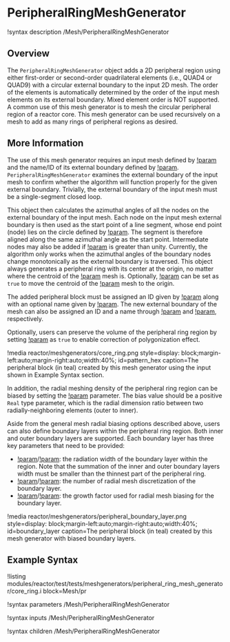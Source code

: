 # PeripheralRingMeshGenerator

!syntax description /Mesh/PeripheralRingMeshGenerator

## Overview

The `PeripheralRingMeshGenerator` object adds a 2D peripheral region using either first-order or second-order quadrilateral elements (i.e., QUAD4 or QUAD9) with a circular external boundary to the input 2D mesh. The order of the elements is automatically determined by the order of the input mesh elements on its external boundary. Mixed element order is NOT supported. A common use of this mesh generator is to mesh the circular peripheral region of a reactor core. This mesh generator can be used recursively on a mesh to add as many rings of peripheral regions as desired.

## More Information

The use of this mesh generator requires an input mesh defined by [!param](/Mesh/PeripheralRingMeshGenerator/input) and the name/ID of its external boundary defined by [!param](/Mesh/PeripheralRingMeshGenerator/input_mesh_external_boundary). `PeripheralRingMeshGenerator` examines the external boundary of the input mesh to confirm whether the algorithm will function properly for the given external boundary. Trivially, the external boundary of the input mesh must be a single-segment closed loop.

This object then calculates the azimuthal angles of all the nodes on the external boundary of the input mesh. Each node on the input mesh external boundary is then used as the start point of a line segment, whose end point (node) lies on the circle defined by [!param](/Mesh/PeripheralRingMeshGenerator/peripheral_ring_radius). The segment is therefore aligned along the same azimuthal angle as the start point. Intermediate nodes may also be added if [!param](/Mesh/PeripheralRingMeshGenerator/peripheral_layer_num) is greater than unity. Currently, the algorithm only works when the azimuthal angles of the boundary nodes change monotonically as the external boundary is traversed. This object always generates a peripheral ring with its center at the origin, no matter where the centroid of the [!param](/Mesh/PeripheralRingMeshGenerator/input) mesh is. Optionally, [!param](/Mesh/PeripheralRingMeshGenerator/force_input_centroid_as_center) can be set as `true` to move the centroid of the [!param](/Mesh/PeripheralRingMeshGenerator/input) mesh to the origin.

The added peripheral block must be assigned an ID given by [!param](/Mesh/PeripheralRingMeshGenerator/peripheral_ring_block_id) along with an optional name given by [!param](/Mesh/PeripheralRingMeshGenerator/peripheral_ring_block_name). The new external boundary of the mesh can also be assigned an ID and a name through [!param](/Mesh/PeripheralRingMeshGenerator/external_boundary_id) and [!param](/Mesh/PeripheralRingMeshGenerator/external_boundary_name), respectively.

Optionally, users can preserve the volume of the peripheral ring region by setting [!param](/Mesh/PeripheralRingMeshGenerator/preserve_volumes) as `true` to enable correction of polygonization effect.

!media reactor/meshgenerators/core_ring.png
      style=display: block;margin-left:auto;margin-right:auto;width:40%;
      id=pattern_hex
      caption=The peripheral block (in teal) created by this mesh generator using the input shown in Example Syntax section.

In addition, the radial meshing density of the peripheral ring region can be biased by setting the [!param](/Mesh/PeripheralRingMeshGenerator/peripheral_radial_bias) parameter. The bias value should be a positive `Real` type parameter, which is the radial dimension ratio between two radially-neighboring elements (outer to inner).

Aside from the general mesh radial biasing options described above, users can also define boundary layers within the peripheral ring region. Both inner and outer boundary layers are supported. Each boundary layer has three key parameters that need to be provided:

- [!param](/Mesh/PeripheralRingMeshGenerator/peripheral_inner_boundary_layer_width)/[!param](/Mesh/PeripheralRingMeshGenerator/peripheral_outer_boundary_layer_width): the radiation width of the boundary layer within the region. Note that the summation of the inner and outer boundary layers width must be smaller than the thinnest part of the peripheral ring.
- [!param](/Mesh/PeripheralRingMeshGenerator/peripheral_inner_boundary_layer_intervals)/[!param](/Mesh/PeripheralRingMeshGenerator/peripheral_outer_boundary_layer_intervals): the number of radial mesh discretization of the boundary layer.
- [!param](/Mesh/PeripheralRingMeshGenerator/peripheral_inner_boundary_layer_bias)/[!param](/Mesh/PeripheralRingMeshGenerator/peripheral_outer_boundary_layer_bias): the growth factor used for radial mesh biasing for the boundary layer.

!media reactor/meshgenerators/peripheral_boundary_layer.png
      style=display: block;margin-left:auto;margin-right:auto;width:40%;
      id=boundary_layer
      caption=The peripheral block (in teal) created by this mesh generator with biased boundary layers.

## Example Syntax

!listing modules/reactor/test/tests/meshgenerators/peripheral_ring_mesh_generator/core_ring.i block=Mesh/pr

!syntax parameters /Mesh/PeripheralRingMeshGenerator

!syntax inputs /Mesh/PeripheralRingMeshGenerator

!syntax children /Mesh/PeripheralRingMeshGenerator
